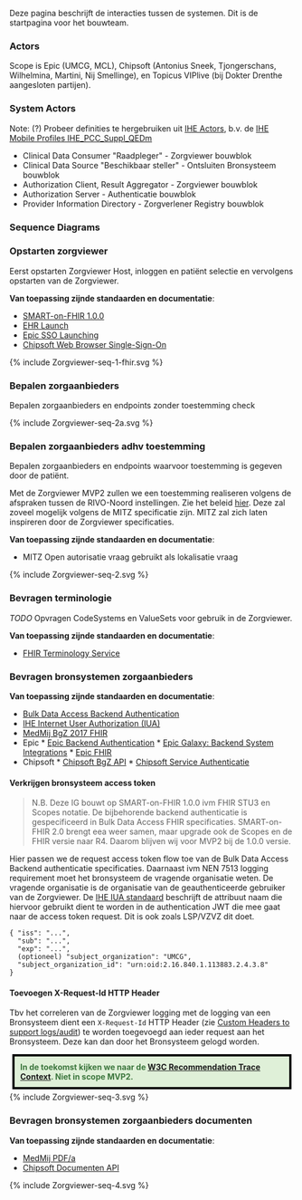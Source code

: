 Deze pagina beschrijft de interacties tussen de systemen. 
Dit is de startpagina voor het bouwteam.

### Actors

Scope is Epic (UMCG, MCL), Chipsoft (Antonius Sneek, Tjongerschans, Wilhelmina, Martini, Nij Smellinge), en Topicus VIPlive (bij Dokter Drenthe aangesloten partijen).

### System Actors

Note: (?) Probeer definities te hergebruiken uit [IHE Actors](https://gazelle.ihe.net/GMM/tf/actor/listActors.seam), b.v. de [IHE Mobile Profiles IHE_PCC_Suppl_QEDm](https://www.ihe.net/uploadedFiles/Documents/PCC/IHE_PCC_Suppl_QEDm.pdf)

* Clinical Data Consumer "Raadpleger" - Zorgviewer bouwblok
* Clinical Data Source "Beschikbaar steller" - Ontsluiten Bronsysteem bouwblok
* Authorization Client, Result Aggregator - Zorgviewer bouwblok
* Authorization Server - Authenticatie bouwblok
* Provider Information Directory - Zorgverlener Registry bouwblok

### Sequence Diagrams

### Opstarten zorgviewer

Eerst opstarten Zorgviewer Host, inloggen en patiënt selectie en vervolgens opstarten van de Zorgviewer.

**Van toepassing zijnde standaarden en documentatie**:
* [SMART-on-FHIR 1.0.0](http://hl7.org/fhir/smart-app-launch/1.0.0/)
* [EHR Launch](http://hl7.org/fhir/smart-app-launch/1.0.0/#ehr-launch-sequence)
* [Epic SSO Launching](https://appmarket.epic.com/Article/Index?docid=launching)
* [Chipsoft Web Browser Single-Sign-On](https://developer.zorgplatform.online/digital-care/authenticatie)

<div>
{% include Zorgviewer-seq-1-fhir.svg %}
</div>

### Bepalen zorgaanbieders

Bepalen zorgaanbieders en endpoints zonder toestemming check
<div>
{% include Zorgviewer-seq-2a.svg %}
</div>

### Bepalen zorgaanbieders adhv toestemming

Bepalen zorgaanbieders en endpoints waarvoor toestemming is gegeven door de patiënt.

Met de Zorgviewer MVP2 zullen we een toestemming realiseren volgens de afspraken tussen de RIVO-Noord instellingen. Zie het beleid [hier](https://rivo-noord.nl/zorgviewer/toestemming). Deze zal zoveel mogelijk volgens de MITZ specificatie zijn. MITZ zal zich laten inspireren door de Zorgviewer specificaties.

**Van toepassing zijnde standaarden en documentatie**:
* MITZ Open autorisatie vraag gebruikt als lokalisatie vraag

<div>
{% include Zorgviewer-seq-2.svg %}
</div>

### Bevragen terminologie

*TODO*
Opvragen CodeSystems en ValueSets voor gebruik in de Zorgviewer.

**Van toepassing zijnde standaarden en documentatie**:
* [FHIR Terminology Service](https://hl7.org/fhir/STU3/terminology-service.html)

### Bevragen bronsystemen zorgaanbieders

**Van toepassing zijnde standaarden en documentatie**:
* [Bulk Data Access Backend Authentication](http://hl7.org/fhir/uv/bulkdata/authorization/index.html#obtaining-an-access-token)
* [IHE Internet User Authorization (IUA)](https://profiles.ihe.net/ITI/IUA/)
* [MedMij BgZ 2017 FHIR](https://informatiestandaarden.nictiz.nl/wiki/MedMij:V2020.01/FHIR_BGZ_2017)
* Epic
      * [Epic Backend Authentication](https://appmarket.epic.com/Article/Index?docid=oauth2&section=BackendOAuth2Guide)
      * [Epic Galaxy: Backend System Integrations](https://galaxy.epic.com/Redirect.aspx?DocumentID=100001068&PrefDocID=97042)
      * [Epic FHIR](https://appmarket.epic.com/Sandbox/)
* Chipsoft
      * [Chipsoft BgZ API](https://developer.zorgplatform.online/digital-care/api/bgz)
      * [Chipsoft Service Authenticatie](https://developer.zorgplatform.online/digital-care/authenticatie)

#### Verkrijgen bronsysteem access token

<blockquote class="stu-note" markdown="1">
N.B. Deze IG bouwt op SMART-on-FHIR 1.0.0 ivm FHIR STU3 en Scopes notatie. De bijbehorende backend authenticatie is gespecificeerd in Bulk Data Access FHIR specificaties. SMART-on-FHIR 2.0 brengt eea weer samen, maar upgrade ook de Scopes en de FHIR versie naar R4. Daarom blijven wij voor MVP2 bij de 1.0.0 versie.
</blockquote>

Hier passen we de request access token flow toe van de Bulk Data Access Backend authenticatie specificaties.
Daarnaast ivm NEN 7513 logging requirement moet het bronsysteem de vragende organisatie weten. De vragende organisatie is de organisatie van de geauthenticeerde gebruiker van de Zorgviewer. De [IHE IUA standaard](https://profiles.ihe.net/ITI/IUA/) beschrijft de attribuut naam die hiervoor gebruikt dient te worden in de authentication JWT die mee gaat naar de access token request. Dit is ook zoals LSP/VZVZ dit doet.
```
{ "iss": "...",
  "sub": "...",
  "exp": "...",
  (optioneel) "subject_organization": "UMCG",
  "subject_organization_id": "urn:oid:2.16.840.1.113883.2.4.3.8" 
}
```

#### Toevoegen X-Request-Id HTTP Header

Tbv het correleren van de Zorgviewer logging met de logging van een Bronsysteem dient een `X-Request-Id` HTTP Header (zie [Custom Headers to support logs/audit](https://hl7.org/fhir/R4/http.html#custom)) te worden toegevoegd aan ieder request aan het Bronsysteem. Deze kan dan door het Bronsysteem gelogd worden.
<div style="margin: 5px; padding: 10px; color: #3c763d; background-color: #dff0d8; border: 4px solid black;">
<b>In de toekomst kijken we naar de <a href="https://www.w3.org/TR/trace-context/">W3C Recommendation Trace Context</a>. Niet in scope MVP2.</b>
</div>

<div>
{% include Zorgviewer-seq-3.svg %}
</div>

### Bevragen bronsystemen zorgaanbieders documenten

**Van toepassing zijnde standaarden en documentatie**:
* [MedMij PDF/a](https://informatiestandaarden.nictiz.nl/wiki/MedMij:V2020.01/OntwerpPDFA)
* [Chipsoft Documenten API](https://developer.zorgplatform.online/digital-care/api/document)

<div>
{% include Zorgviewer-seq-4.svg %}
</div>
